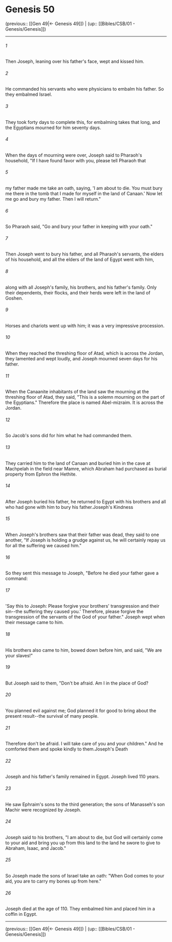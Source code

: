 # Genesis 50

(previous:: [[Gen 49|← Genesis 49]]) | (up:: [[Bibles/CSB/01 - Genesis/Genesis]])

***


###### 1 
Then Joseph, leaning over his father's face, wept and kissed him. 

###### 2 
He commanded his servants who were physicians to embalm his father. So they embalmed Israel. 

###### 3 
They took forty days to complete this, for embalming takes that long, and the Egyptians mourned for him seventy days. 

###### 4 
When the days of mourning were over, Joseph said to Pharaoh's household, "If I have found favor with you, please tell Pharaoh that 

###### 5 
my father made me take an oath, saying, 'I am about to die. You must bury me there in the tomb that I made for myself in the land of Canaan.' Now let me go and bury my father. Then I will return." 

###### 6 
So Pharaoh said, "Go and bury your father in keeping with your oath." 

###### 7 
Then Joseph went to bury his father, and all Pharaoh's servants, the elders of his household, and all the elders of the land of Egypt went with him, 

###### 8 
along with all Joseph's family, his brothers, and his father's family. Only their dependents, their flocks, and their herds were left in the land of Goshen. 

###### 9 
Horses and chariots went up with him; it was a very impressive procession. 

###### 10 
When they reached the threshing floor of Atad, which is across the Jordan, they lamented and wept loudly, and Joseph mourned seven days for his father. 

###### 11 
When the Canaanite inhabitants of the land saw the mourning at the threshing floor of Atad, they said, "This is a solemn mourning on the part of the Egyptians." Therefore the place is named Abel-mizraim. It is across the Jordan. 

###### 12 
So Jacob's sons did for him what he had commanded them. 

###### 13 
They carried him to the land of Canaan and buried him in the cave at Machpelah in the field near Mamre, which Abraham had purchased as burial property from Ephron the Hethite. 

###### 14 
After Joseph buried his father, he returned to Egypt with his brothers and all who had gone with him to bury his father.Joseph's Kindness 

###### 15 
When Joseph's brothers saw that their father was dead, they said to one another, "If Joseph is holding a grudge against us, he will certainly repay us for all the suffering we caused him." 

###### 16 
So they sent this message to Joseph, "Before he died your father gave a command: 

###### 17 
'Say this to Joseph: Please forgive your brothers' transgression and their sin--the suffering they caused you.' Therefore, please forgive the transgression of the servants of the God of your father." Joseph wept when their message came to him. 

###### 18 
His brothers also came to him, bowed down before him, and said, "We are your slaves!" 

###### 19 
But Joseph said to them, "Don't be afraid. Am I in the place of God? 

###### 20 
You planned evil against me; God planned it for good to bring about the present result--the survival of many people. 

###### 21 
Therefore don't be afraid. I will take care of you and your children." And he comforted them and spoke kindly to them.Joseph's Death 

###### 22 
Joseph and his father's family remained in Egypt. Joseph lived 110 years. 

###### 23 
He saw Ephraim's sons to the third generation; the sons of Manasseh's son Machir were recognized by Joseph. 

###### 24 
Joseph said to his brothers, "I am about to die, but God will certainly come to your aid and bring you up from this land to the land he swore to give to Abraham, Isaac, and Jacob." 

###### 25 
So Joseph made the sons of Israel take an oath: "When God comes to your aid, you are to carry my bones up from here." 

###### 26 
Joseph died at the age of 110. They embalmed him and placed him in a coffin in Egypt.

***

(previous:: [[Gen 49|← Genesis 49]]) | (up:: [[Bibles/CSB/01 - Genesis/Genesis]])
